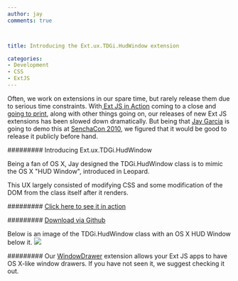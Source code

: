 ```yaml
---
author: jay
comments: true



title: Introducing the Ext.ux.TDGi.HudWindow extension

categories:
- Development
- CSS
- ExtJS
---
```



Often, we work on extensions in our spare time, but rarely release them due to serious time constraints.  With[ Ext JS in Action](http://manning.com) coming to a close and [going to print](http://extjsinaction.com/277), along with other things going on, our releases of new Ext JS extensions has been slowed down dramatically. But being that [Jay Garcia](http://www.linkedin.com/in/tdginnovations) is going to demo this at [SenchaCon 2010](http://sencha.com/conference), we figured that it would be good to release it publicly before hand.









######### Introducing Ext.ux.TDGi.HudWindow


Being a fan of OS X, Jay designed the TDGi.HudWindow class is to mimic the OS X "HUD Window", introduced in Leopard. 








This UX largely consisted of modifying CSS and some modification of the DOM from the class itself after it renders. 






######### [Click here to see it in action](http://moduscreate.com/js/examples/ext3/plugins/hudwindow/)





######### [Download via Github](https://github.com/tdgi/Ext.ux.TDGi.HudWindow)







Below is an image of the TDGi.HudWindow class with an OS X HUD Window below it.
![](http://moduscreate.com/img/screencasts/2010-10-22_0827.png)










######### 
Our [WindowDrawer](http://moduscreate.com/54/) extension allows your Ext JS apps to have OS X-like window drawers. If you have not seen it, we suggest checking it out.







